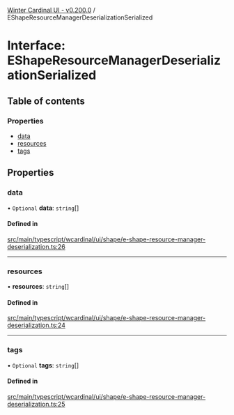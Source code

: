 [Winter Cardinal UI - v0.200.0](../index.md) / EShapeResourceManagerDeserializationSerialized

# Interface: EShapeResourceManagerDeserializationSerialized

## Table of contents

### Properties

- [data](EShapeResourceManagerDeserializationSerialized.md#data)
- [resources](EShapeResourceManagerDeserializationSerialized.md#resources)
- [tags](EShapeResourceManagerDeserializationSerialized.md#tags)

## Properties

### data

• `Optional` **data**: `string`[]

#### Defined in

[src/main/typescript/wcardinal/ui/shape/e-shape-resource-manager-deserialization.ts:26](https://github.com/winter-cardinal/winter-cardinal-ui/blob/v0.200.0/src/main/typescript/wcardinal/ui/shape/e-shape-resource-manager-deserialization.ts#L26)

___

### resources

• **resources**: `string`[]

#### Defined in

[src/main/typescript/wcardinal/ui/shape/e-shape-resource-manager-deserialization.ts:24](https://github.com/winter-cardinal/winter-cardinal-ui/blob/v0.200.0/src/main/typescript/wcardinal/ui/shape/e-shape-resource-manager-deserialization.ts#L24)

___

### tags

• `Optional` **tags**: `string`[]

#### Defined in

[src/main/typescript/wcardinal/ui/shape/e-shape-resource-manager-deserialization.ts:25](https://github.com/winter-cardinal/winter-cardinal-ui/blob/v0.200.0/src/main/typescript/wcardinal/ui/shape/e-shape-resource-manager-deserialization.ts#L25)
